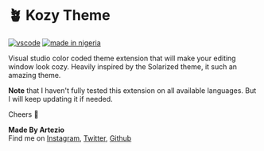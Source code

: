 # 🪴 **Kozy Theme** 

[![vscode](https://img.shields.io/badge/VSCODE-V1.12%2B-yellow?style=for-the-badge)](https://code.visualstudio.com/updates/v1_12) [![made in nigeria](https://img.shields.io/badge/made%20by-Artezio-yellow.svg?style=for-the-badge)](https://github.com/Artezi0/Kozy)

Visual studio color coded theme extension that will make your editing window look cozy. Heavily inspired by the Solarized theme, it such an amazing theme.  

**Note** that I haven't fully tested this extension on all available languages. But I will keep updating it if needed.

Cheers 🙌

**Made By Artezio** <br />
Find me on 
[Instagram](https://instagram.com/artezio_),
[Twitter](https://twitter.com/Artezio0),
[Github](https://github.com/Artezi0)





